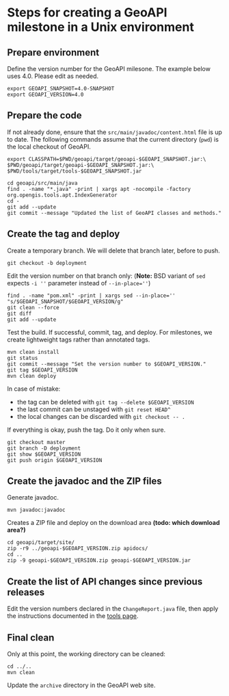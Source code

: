 # Steps for creating a GeoAPI milestone in a Unix environment


## Prepare environment
Define the version number for the GeoAPI milesone.
The example below uses 4.0. Please edit as needed.

```shell
export GEOAPI_SNAPSHOT=4.0-SNAPSHOT
export GEOAPI_VERSION=4.0
```


## Prepare the code
If not already done, ensure that the `src/main/javadoc/content.html` file is up to date.
The following commands assume that the current directory (`pwd`) is the local checkout of GeoAPI.

```shell
export CLASSPATH=$PWD/geoapi/target/geoapi-$GEOAPI_SNAPSHOT.jar:\
$PWD/geoapi/target/geoapi-$GEOAPI_SNAPSHOT.jar:\
$PWD/tools/target/tools-$GEOAPI_SNAPSHOT.jar

cd geoapi/src/main/java
find . -name "*.java" -print | xargs apt -nocompile -factory org.opengis.tools.apt.IndexGenerator
cd -
git add --update
git commit --message "Updated the list of GeoAPI classes and methods."
```


## Create the tag and deploy
Create a temporary branch. We will delete that branch later, before to push.

```shell
git checkout -b deployment
```

Edit the version number on that branch only:
(**Note:** BSD variant of `sed` expects `-i ''` parameter instead of `--in-place=''`)

```shell
find . -name "pom.xml" -print | xargs sed --in-place='' "s/$GEOAPI_SNAPSHOT/$GEOAPI_VERSION/g"
git clean --force
git diff
git add --update
```


Test the build. If successful, commit, tag, and deploy.
For milestones, we create lightweight tags rather than annotated tags.

```shell
mvn clean install
git status
git commit --message "Set the version number to $GEOAPI_VERSION."
git tag $GEOAPI_VERSION
mvn clean deploy
```

In case of mistake:

* the tag can be deleted with `git tag --delete $GEOAPI_VERSION`
* the last commit can be unstaged with `git reset HEAD^`
* the local changes can be discarded with `git checkout -- .`

If everything is okay, push the tag. Do it only when sure.

```shell
git checkout master
git branch -D deployment
git show $GEOAPI_VERSION
git push origin $GEOAPI_VERSION
```


## Create the javadoc and the ZIP files
Generate javadoc.

```shell
mvn javadoc:javadoc
```

Creates a ZIP file and deploy on the download area
**(todo: which download area?)**

```shell
cd geoapi/target/site/
zip -r9 ../geoapi-$GEOAPI_VERSION.zip apidocs/
cd ..
zip -9 geoapi-$GEOAPI_VERSION.zip geoapi-$GEOAPI_VERSION.jar
```


## Create the list of API changes since previous releases
Edit the version numbers declared in the `ChangeReport.java` file,
then apply the instructions documented in the [tools page](../README.md).


## Final clean
Only at this point, the working directory can be cleaned:

```shell
cd ../..
mvn clean
```

Update the `archive` directory in the GeoAPI web site.
